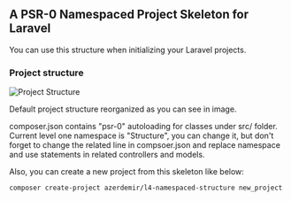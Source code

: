 ## A PSR-0 Namespaced Project Skeleton for Laravel

You can use this structure when initializing your Laravel projects.

### Project structure
![Project Structure](http://i44.tinypic.com/nv1gk1.jpg)

Default project structure reorganized as you can see in image.

composer.json contains "psr-0" autoloading for classes under src/ folder. Current level one namespace is
"Structure", you can change it, but don't forget to change the related line in compsoer.json and replace namespace and use statements in related controllers and models.

Also, you can create a new project from this skeleton like below:

    composer create-project azerdemir/l4-namespaced-structure new_project
